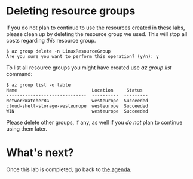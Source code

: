 Deleting resource groups
==
If you do not plan to continue to use the resources created in these labs, please clean up by deleting the resource group we used. This will stop all costs regarding *this* resource group.

```
$ az group delete -n LinuxResourceGroup
Are you sure you want to perform this operation? (y/n): y
```

To list all resource groups you might have created use *az group list* command:

```
$ az group list -o table
Name                            Location     Status
------------------------------  ----------  ---------
NetworkWatcherRG                westeurope  Succeeded
cloud-shell-storage-westeurope  westeurope  Succeeded
WIN                             westeurope  Succeeded
```

Please delete other groups, if any, as well if you *do not* plan to continue using them later.

What's next?
===

Once this lab is completed, go back to [the agenda](README.md).

